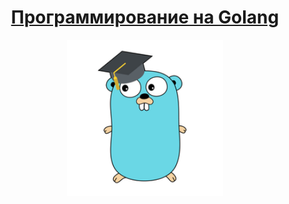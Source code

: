 <h1 align="center">
    <a href='https://leetcode.com/'>Программирование на Golang</a>
</h1>


<div align="center">
    <img src="./info/img/start.png" width="250"/>
</div>